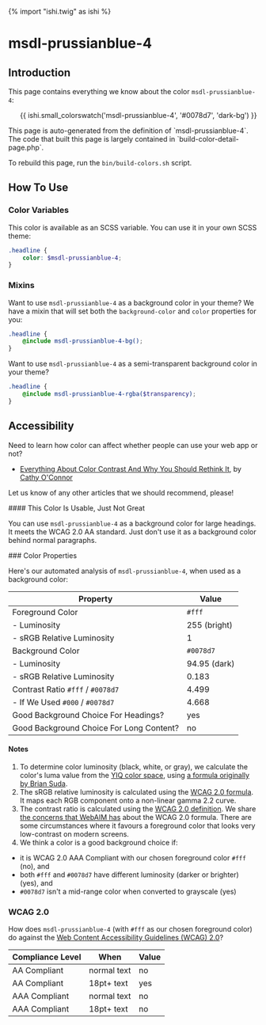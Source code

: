 {% import "ishi.twig" as ishi %}
# msdl-prussianblue-4

## Introduction

This page contains everything we know about the color `msdl-prussianblue-4`:

<div class="grid">
    <div class="cell">
        <div class="swatch">
            <ul>
                {{ ishi.small_colorswatch('msdl-prussianblue-4', '#0078d7', 'dark-bg') }}
            </ul>
        </div>
    </div>
</div>

<div class="callout attention" markdown="1">
This page is auto-generated from the definition of `msdl-prussianblue-4`. The code that built this page is largely contained in `build-color-detail-page.php`.

To rebuild this page, run the `bin/build-colors.sh` script.
</div>

## How To Use

### Color Variables

This color is available as an SCSS variable. You can use it in your own SCSS theme:

```scss
.headline {
    color: $msdl-prussianblue-4;
}
```

### Mixins

Want to use `msdl-prussianblue-4` as a background color in your theme? We have a mixin that will set both the `background-color` and `color` properties for you:

```scss
.headline {
    @include msdl-prussianblue-4-bg();
}
```

Want to use `msdl-prussianblue-4` as a semi-transparent background color in your theme?

```scss
.headline {
    @include msdl-prussianblue-4-rgba($transparency);
}
```

## Accessibility

Need to learn how color can affect whether people can use your web app or not?

* [Everything About Color Contrast And Why You Should Rethink It](https://www.smashingmagazine.com/2014/10/color-contrast-tips-and-tools-for-accessibility/), by [Cathy O'Connor](http://www.twitter.com/cagocon)

Let us know of any other articles that we should recommend, please!
<div class="callout warning" markdown="1">
#### This Color Is Usable, Just Not Great

You can use `msdl-prussianblue-4` as a background color for large headings. It meets the WCAG 2.0 AA standard. Just don't use it as a background color behind normal paragraphs.
</div>
### Color Properties

Here's our automated analysis of `msdl-prussianblue-4`, when used as a background color:

Property | Value
---------|------
Foreground Color | `#fff`
- Luminosity | 255 (bright)
- sRGB Relative Luminosity | 1
Background Color | `#0078d7`
- Luminosity | 94.95 (dark)
- sRGB Relative Luminosity | 0.183
Contrast Ratio `#fff` / `#0078d7` | 4.499
- If We Used `#000` / `#0078d7` | 4.668
Good Background Choice For Headings? | yes
Good Background Choice For Long Content? | no

#### Notes

1. To determine color luminosity (black, white, or gray), we calculate the color's luma value from the [YIQ color space](https://en.wikipedia.org/wiki/YIQ), using [a formula originally by Brian Suda](https://24ways.org/2010/calculating-color-contrast/).
1. The sRGB relative luminosity is calculated using the [WCAG 2.0 formula](https://www.w3.org/TR/WCAG20/#relativeluminancedef). It maps each RGB component onto a non-linear gamma 2.2 curve.
1. The contrast ratio is calculated using the [WCAG 2.0 definition](https://www.w3.org/TR/2008/REC-WCAG20-20081211/#contrast-ratiodef). We share [the concerns that WebAIM has](http://webaim.org/blog/wcag-2-1-feedback/) about the WCAG 2.0 formula. There are some circumstances where it favours a foreground color that looks very low-contrast on modern screens.
1. We think a color is a good background choice if:
  - it is WCAG 2.0 AAA Compliant with our chosen foreground color `#fff` (no), and
  - both `#fff` and `#0078d7` have different luminosity (darker or brighter) (yes), and
  - `#0078d7` isn't a mid-range color when converted to grayscale (yes)

### WCAG 2.0

How does `msdl-prussianblue-4` (with `#fff` as our chosen foreground color) do against the [Web Content Accessibility Guidelines (WCAG) 2.0](https://www.w3.org/TR/WCAG20/)?

Compliance Level | When | Value
-----------------|------|------
AA Compliant | normal text | no
AA Compliant | 18pt+ text | yes
AAA Compliant | normal text | no
AAA Compliant | 18pt+ text | no